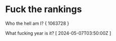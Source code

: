 # Fuck the rankings

Who the hell am I?
{ 1063728 }

What fucking year is it?
[ 2024-05-07T03:50:00Z ]
